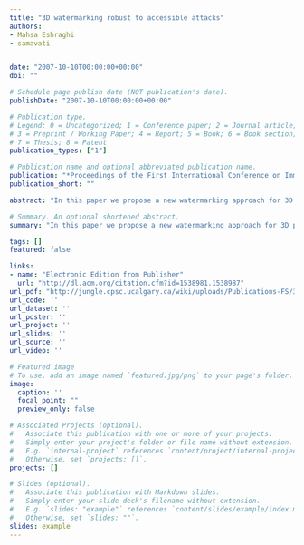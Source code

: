 ```yaml
---
title: "3D watermarking robust to accessible attacks"
authors:
- Mahsa Eshraghi
- samavati


date: "2007-10-10T00:00:00+00:00"
doi: ""

# Schedule page publish date (NOT publication's date).
publishDate: "2007-10-10T00:00:00+00:00"

# Publication type.
# Legend: 0 = Uncategorized; 1 = Conference paper; 2 = Journal article;
# 3 = Preprint / Working Paper; 4 = Report; 5 = Book; 6 = Book section;
# 7 = Thesis; 8 = Patent
publication_types: ["1"]

# Publication name and optional abbreviated publication name.
publication: "*Proceedings of the First International Conference on Immersive Telecommunications (ICST (Institute for Computer Sciences, Social-Informatics and Telecommunications Engineering))*"
publication_short: ""

abstract: "In this paper we propose a new watermarking approach for 3D polygonal meshes. In the field of multimedia watermarking, mesh watermarking is less advanced than image or video. The main difficulty is due to the irregular structure of 3D meshes that makes them more vulnerable to attacks. To address this issue, we introduce a new criterion-accessibility in the common 3D graphics software-for selecting attacks and propose a list of common attacks based on this criterion. Consequently, in this paper, we consider attacks like cut, change of the format, affine transformation, subdivision and small scale deformation that are usually found in the graphical software. We present several schemes to achieve robustness against these attacks. Watermark embedding is done by perturbing the vertices in their tangent space that provides us invisibility of the watermark. Hiding capacity in this method is as big as the number of the …"

# Summary. An optional shortened abstract.
summary: "In this paper we propose a new watermarking approach for 3D polygonal meshes. In the field of multimedia watermarking, mesh watermarking is less advanced than image or video. The main difficulty is due to the irregular structure of 3D meshes that makes them more vulnerable to attacks. To address this issue, we introduce a new criterion-accessibility in the common 3D graphics software-for selecting attacks and propose a list of common attacks based on this criterion. Consequently, in this paper, ..."

tags: []
featured: false

links:
- name: "Electronic Edition from Publisher"
  url: "http://dl.acm.org/citation.cfm?id=1538981.1538987"
url_pdf: "http://jungle.cpsc.ucalgary.ca/wiki/uploads/Publications-FS/3d-watermarking-ic2007-eshraghi.pdf"
url_code: ''
url_dataset: ''
url_poster: ''
url_project: ''
url_slides: ''
url_source: ''
url_video: ''

# Featured image
# To use, add an image named `featured.jpg/png` to your page's folder. 
image:
  caption: ''
  focal_point: ""
  preview_only: false

# Associated Projects (optional).
#   Associate this publication with one or more of your projects.
#   Simply enter your project's folder or file name without extension.
#   E.g. `internal-project` references `content/project/internal-project/index.md`.
#   Otherwise, set `projects: []`.
projects: []

# Slides (optional).
#   Associate this publication with Markdown slides.
#   Simply enter your slide deck's filename without extension.
#   E.g. `slides: "example"` references `content/slides/example/index.md`.
#   Otherwise, set `slides: ""`.
slides: example
---
```

